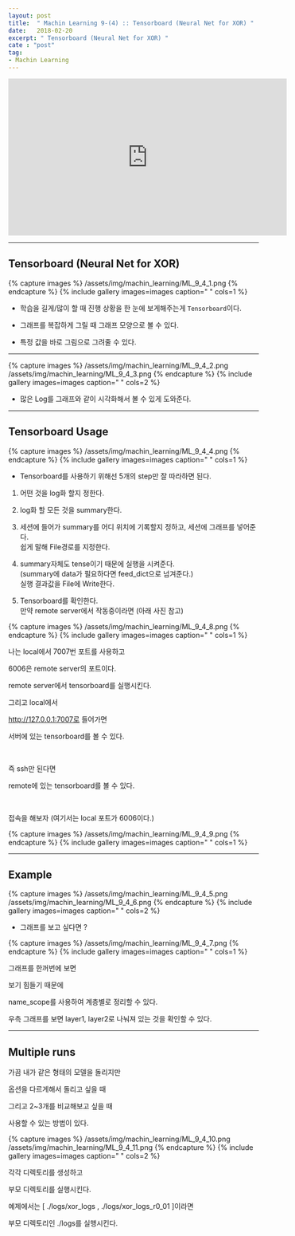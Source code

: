 ```yaml
---
layout: post
title:  " Machin Learning 9-(4) :: Tensorboard (Neural Net for XOR) "
date:   2018-02-20
excerpt: " Tensorboard (Neural Net for XOR) "
cate : "post"
tag:
- Machin Learning
---
```


<iframe width="560" height="315" src="https://www.youtube.com/embed/lmrWZPFYjHM" frameborder="0" allow="autoplay; encrypted-media" allowfullscreen></iframe>


---


## Tensorboard (Neural Net for XOR)

{% capture images %}
/assets/img/machin_learning/ML_9_4_1.png
{% endcapture %}
{% include gallery images=images caption=" " cols=1 %}


* 학습을 길게/많이 할 때 진행 상황을 한 눈에 보게해주는게 `Tensorboard`이다.

* 그래프를 복잡하게 그릴 때 그래프 모양으로 볼 수 있다.

* 특정 값을 바로 그림으로 그려줄 수 있다.

---

{% capture images %}
/assets/img/machin_learning/ML_9_4_2.png
/assets/img/machin_learning/ML_9_4_3.png
{% endcapture %}
{% include gallery images=images caption=" " cols=2 %}


* 많은 Log를 그래프와 같이 시각화해서 볼 수 있게 도와준다.


---

## Tensorboard Usage

{% capture images %}
/assets/img/machin_learning/ML_9_4_4.png
{% endcapture %}
{% include gallery images=images caption=" " cols=1 %}

* Tensorboard를 사용하기 위해선 5개의 step만 잘 따라하면 된다.

1. 어떤 것을 log화 할지 정한다.

2. log화 할 모든 것을 summary한다.

3. 세션에 들어가 summary를 어디 위치에 기록할지 정하고, 세션에 그래프를 넣어준다. <br> 쉽게 말해 File경로를 지정한다.

4. summary자체도 tense이기 때문에 실행을 시켜준다. <br> (summary에 data가 필요하다면 feed_dict으로 넘겨준다.) <br> 실행 결과값을 File에 Write한다.

5. Tensorboard를 확인한다. <br> 만약 remote server에서 작동중이라면 (아래 사진 참고)

{% capture images %}
/assets/img/machin_learning/ML_9_4_8.png
{% endcapture %}
{% include gallery images=images caption=" " cols=1 %}



나는 local에서 7007번 포트를 사용하고 

6006은 remote server의 포트이다.

remote server에서 tensorboard를 실행시킨다. 

그리고 local에서 

http://127.0.0.1:7007로 들어가면

서버에 있는 tensorboard를 볼 수 있다.

<br>

즉 ssh만 된다면 

remote에 있는 tensorboard를 볼 수 있다.

<br>

접속을 해보자 (여기서는 local 포트가 6006이다.)

{% capture images %}
/assets/img/machin_learning/ML_9_4_9.png
{% endcapture %}
{% include gallery images=images caption=" " cols=1 %}


---

## Example

{% capture images %}
/assets/img/machin_learning/ML_9_4_5.png
/assets/img/machin_learning/ML_9_4_6.png
{% endcapture %}
{% include gallery images=images caption=" " cols=2 %}

* 그래프를 보고 싶다면 ?

{% capture images %}
/assets/img/machin_learning/ML_9_4_7.png
{% endcapture %}
{% include gallery images=images caption=" " cols=1 %}

그래프를 한꺼번에 보면 

보기 힘들기 때문에

name_scope를 사용하여 계층별로 정리할 수 있다.

우측 그래프를 보면 layer1, layer2로 나눠져 있는 것을 확인할 수 있다.


---


## Multiple runs


가끔 내가 같은 형태의 모델을 돌리지만

옵션을 다르게해서 돌리고 싶을 때

그리고 2~3개를 비교해보고 싶을 때

사용할 수 있는 방법이 있다.


{% capture images %}
/assets/img/machin_learning/ML_9_4_10.png
/assets/img/machin_learning/ML_9_4_11.png
{% endcapture %}
{% include gallery images=images caption=" " cols=2 %}


각각 디렉토리를 생성하고

부모 디렉토리를 실행시킨다.

예제에서는 [ ./logs/xor_logs , ./logs/xor_logs_r0_01 ]이라면

부모 디렉토리인 ./logs를 실행시킨다.